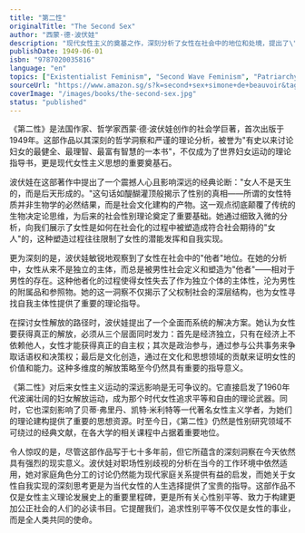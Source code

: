 ```yaml
---
title: "第二性"
originalTitle: "The Second Sex"
author: "西蒙·德·波伏娃"
description: "现代女性主义的奠基之作，深刻分析了女性在社会中的地位和处境，提出了\"女人不是天生的，而是后天形成的\"这一著名观点。"
publishDate: 1949-06-01
isbn: "9787020035816"
language: "en"
topics: ["Existentialist Feminism", "Second Wave Feminism", "Patriarchy Critique", "Feminist Literary Criticism"]
sourceUrl: "https://www.amazon.sg/s?k=second+sex+simone+de+beauvoir&tag=inkrupt-22"
coverImage: "/images/books/the-second-sex.jpg"
status: "published"
---
```


《第二性》是法国作家、哲学家西蒙·德·波伏娃创作的社会学巨著，首次出版于1949年。这部作品以其深刻的哲学洞察和严谨的理论分析，被誉为"有史以来讨论妇女的最健全、最理智、最富有智慧的一本书"，不仅成为了世界妇女运动的理论指导书，更是现代女性主义思想的重要奠基石。

波伏娃在这部著作中提出了一个震撼人心且影响深远的经典论断："女人不是天生的，而是后天形成的。"这句话如醍醐灌顶般揭示了性别的真相——所谓的女性特质并非生物学的必然结果，而是社会文化建构的产物。这一观点彻底颠覆了传统的生物决定论思维，为后来的社会性别理论奠定了重要基础。她通过细致入微的分析，向我们展示了女性是如何在社会化的过程中被塑造成符合社会期待的"女人"的，这种塑造过程往往限制了女性的潜能发挥和自我实现。

更为深刻的是，波伏娃敏锐地观察到了女性在社会中的"他者"地位。在她的分析中，女性从来不是独立的主体，而总是被男性社会定义和塑造为"他者"——相对于男性的存在。这种他者化的过程使得女性失去了作为独立个体的主体性，沦为男性的附属品和参照物。她的这一洞察不仅揭示了父权制社会的深层结构，也为女性寻找自我主体性提供了重要的理论指导。

在探讨女性解放的路径时，波伏娃提出了一个全面而系统的解决方案。她认为女性要获得真正的解放，必须从三个层面同时发力：首先是经济独立，只有在经济上不依赖他人，女性才能获得真正的自主权；其次是政治参与，通过参与公共事务来争取话语权和决策权；最后是文化创造，通过在文化和思想领域的贡献来证明女性的价值和能力。这种多维度的解放策略至今仍然具有重要的指导意义。

《第二性》对后来女性主义运动的深远影响是无可争议的。它直接启发了1960年代波澜壮阔的妇女解放运动，成为那个时代女性追求平等和自由的理论武器。同时，它也深刻影响了贝蒂·弗里丹、凯特·米利特等一代著名女性主义学者，为她们的理论建构提供了重要的思想资源。时至今日，《第二性》仍然是性别研究领域不可绕过的经典文献，在各大学的相关课程中占据着重要地位。

令人惊叹的是，尽管这部作品写于七十多年前，但它所蕴含的深刻洞察在今天依然具有强烈的现实意义。波伏娃对职场性别歧视的分析在当今的工作环境中依然适用，她对家庭角色分工的讨论仍然能为现代家庭关系提供有益的启发，而她关于女性自我实现的深刻思考更是为当代女性的人生选择提供了宝贵的指导。这部作品不仅是女性主义理论发展史上的重要里程碑，更是所有关心性别平等、致力于构建更加公正社会的人们的必读书目。它提醒我们，追求性别平等不仅仅是女性的事业，而是全人类共同的使命。